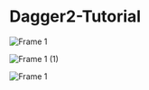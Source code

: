 # Dagger2-Tutorial

![Frame 1](https://user-images.githubusercontent.com/26750131/78504372-bd8a7e00-773a-11ea-9f21-dd3146795a72.png)



![Frame 1 (1)](https://user-images.githubusercontent.com/26750131/78504427-32f64e80-773b-11ea-9ddd-829824207ea4.png)


![Frame 1](https://user-images.githubusercontent.com/26750131/78504514-cb8cce80-773b-11ea-8e88-600214fd18ce.png)
